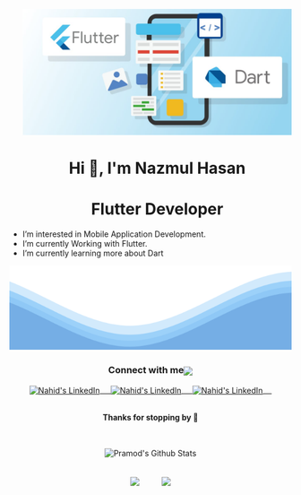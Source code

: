 <!DOCTYPE html>
<html lang="en">
<head>
    <meta charset="UTF-8">
    <meta http-equiv="X-UA-Compatible" content="IE=edge">
    <meta name="viewport" content="width=device-width, initial-scale=1.0">
</head>
<body>
    <p align="center">
        <ul>   
          <img src="https://github.com/nahidnsu152/nahidnsu152/blob/main/images/1.jpeg" />
          <h1 align="center">Hi 👋, I'm Nazmul Hasan </h1>
          <h1 align="center">Flutter Developer</h1>
          <li> I’m interested in Mobile Application Development.</li>
          <li> I’m currently Working with Flutter.</li>
          <li> I’m currently learning more about Dart</li>
        </ul>
      </p>	
      <img src="https://raw.githubusercontent.com/fredgrott/FredGrott/gh-pages/waves.svg" width="100%" height="150">
      <div align="center">
        <h3 align="center">Connect with me<img align="center" src="https://github.com/rajput2107/rajput2107/blob/master/Assets/Handshake.gif" height="33px" /></h3> 
      </div> 
    <p align="center">
       <a href="https://www.linkedin.com/in/nahid-nsu152" target=”_blank”>
        <img align="center" alt="Nahid's LinkedIn" width="30px" src="https://www.vectorlogo.zone/logos/linkedin/linkedin-icon.svg" /> &nbsp; &nbsp;
        </a> 
        <a href="#" target=”_blank”>
            <img align="center" alt="Nahid's LinkedIn" width="30px" src="https://www.vectorlogo.zone/logos/twitter/twitter-tile.svg" /> &nbsp; &nbsp;
        </a>
        <a href="#" target=”_blank”>
                <img align="center" alt="Nahid's LinkedIn" width="30px" src="https://www.vectorlogo.zone/logos/facebook/facebook-official.svg" /> &nbsp; &nbsp;
        </a>
        <br/>
        <br/>
        <p align="center"> <b> Thanks for stopping by 🦄  </b> </p>
        <br/>
        <p align="center">
       <img align="center" src="https://github-readme-stats.vercel.app/api?username=nahidnsu152&count_private=true&theme=nord&show_icons=true" alt="Pramod's Github            Stats">
            <br/> <br/> <br/>
             <img src="https://github-readme-streak-stats.herokuapp.com/?user=nahidnsu152&theme=nord"/> &emsp; &emsp;
             <img src="https://github-readme-stats.vercel.app/api/top-langs/?username=nahidnsu152&layout=compact&theme=nord&langs_count=12"/>
        </p>
       </a> 
    </p>
</body>
</html>



<!--
**nahidnsu152/nahidnsu152** is a ✨ _special_ ✨ repository because its `README.md` (this file) appears on your GitHub profile.

Here are some ideas to get you started:

- 🔭 I’m currently working on ...
- 🌱 I’m currently learning ...
- 👯 I’m looking to collaborate on ...
- 🤔 I’m looking for help with ...
- 💬 Ask me about ...
- 📫 How to reach me: ...
- 😄 Pronouns: ...
- ⚡ Fun fact: ...
-->
